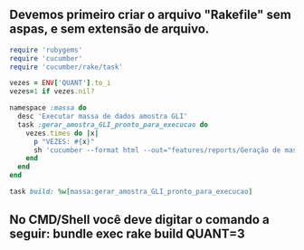 ## Devemos primeiro criar o arquivo "Rakefile" sem aspas, e sem extensão de arquivo.

```ruby
require 'rubygems'
require 'cucumber'
require 'cucumber/rake/task'

vezes = ENV['QUANT'].to_i
vezes=1 if vezes.nil?

namespace :massa do
  desc 'Executar massa de dados amostra GLI'
  task :gerar_amostra_GLI_pronto_para_execucao do
    vezes.times do |x|
      p "VEZES: #{x}"
      sh 'cucumber --format html --out="features/reports/Geração de massa de dados.html" -t @gerar_massa_tag BROWSER=firefox'
    end
  end
end

task build: %w[massa:gerar_amostra_GLI_pronto_para_execucao]
```

## No CMD/Shell você deve digitar o comando a seguir:  bundle exec rake build QUANT=3

